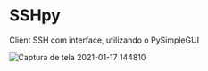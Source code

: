 # SSHpy
Client SSH com interface, utilizando o PySimpleGUI

![Captura de tela 2021-01-17 144810](https://user-images.githubusercontent.com/71795942/105266336-f41d7200-5b6f-11eb-8784-dbd034829ef4.png)
